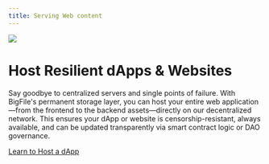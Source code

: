 ```yaml
---
title: Serving Web content
---
```


![](/img/how-it-works/web-content.jpg)

# Host Resilient dApps & Websites

Say goodbye to centralized servers and single points of failure. With BigFile's permanent storage layer, you can host your entire web application—from the frontend to the backend assets—directly on our decentralized network. This ensures your dApp or website is censorship-resistant, always available, and can be updated transparently via smart contract logic or DAO governance.

[Learn to Host a dApp](/how-it-works/smart-contracts-serve-the-web/)
